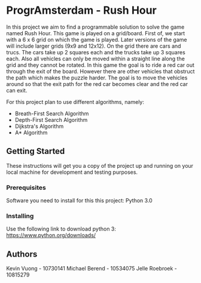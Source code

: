 # ProgrAmsterdam - Rush Hour
In this project we aim to find a programmable solution to solve the game named Rush Hour. This game is played on a grid/board. First of, we start with a 6 x 6 grid on which the game is played. Later versions of the game will include larger grids (9x9 and 12x12). On the grid there are cars and trucs. The cars take up 2 squares each and the trucks take up 3 squares each. Also all vehicles can only be moved within a straight line along the grid and they cannot be rotated. In this game the goal is to ride a red car out through the exit of the board. However there are other vehicles that obstruct the path which makes the puzzle harder. The goal is to move the vehicles around so that the exit path for the red car becomes clear and the red car can exit. 

For this project plan to use different algorithms, namely: 
- Breath-First Search Algorithm
- Depth-First Search Algorithm
- Dijkstra's Algorithm
- A* Algorithm

## Getting Started
These instructions will get you a copy of the project up and running on your local machine for development and testing purposes. 

### Prerequisites
Software you need to install for this this project:
Python 3.0

### Installing
Use the following link to download python 3:
https://www.python.org/downloads/

## Authors
Kevin Vuong 	- 	10730141 
Michael Berend 	- 	10534075
Jelle Roebroek 	- 	10815279
